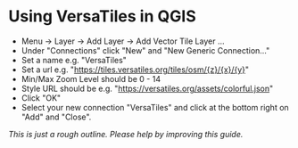 # Using VersaTiles in QGIS

- Menu -> Layer -> Add Layer -> Add Vector Tile Layer ...
- Under "Connections" click "New" and "New Generic Connection..."
- Set a name e.g. "VersaTiles"
- Set a url e.g. "https://tiles.versatiles.org/tiles/osm/{z}/{x}/{y}"
- Min/Max Zoom Level should be 0 - 14
- Style URL should be e.g. "https://versatiles.org/assets/colorful.json"
- Click "OK"
- Select your new connection "VersaTiles" and click at the bottom right on "Add" and "Close".

*This is just a rough outline. Please help by improving this guide.*
